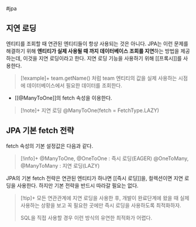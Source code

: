 #jpa 

## 지연 로딩
엔티티를 조회할 때 연관된 엔티티들이 항상 사용되는 것은 아니다. JPA는 이런 문제를 해결하기 위해 **엔티티가 실제 사용될 때 까지 데이터베이스 조회를 지연**하는 방법을 제공하는데, 이것을 지연 로딩이라고 한다. 지연 로딩 기능을 사용하기 위해 [[프록시]]를 사용한다.

> [!example]+ 
> team.getName() 처럼 team 엔티티의 값을 실제 사용하는 시점에 데이터베이스에서 필요한 데이터를 조회한다.

+ [[@ManyToOne]]의 fetch 속성을 이용한다.

> [!note]+ 지연 로딩
> @ManyToOne(fetch = FetchType.LAZY)


## JPA 기본 fetch 전략
fetch 속성의 기본 설정값은 다음과 같다.

> [!info]+ 
> @ManyToOne, @OneToOne : 즉시 로딩(EAGER)
> @OneToMany, @ManyToMany : 지연 로딩(LAZY)

JPA의 기본 fetch 전략은 연관된 엔티티가 하나면 [[즉시 로딩]]을, 컬렉션이면 지연 로딩을 사용한다. 하지만 기본 전략을 반드시 따라갈 필요는 없다.

> [!tip]+ 
> 모든 연관관계에 지연 로딩을 사용한 후, 개발이 완료단계에 왔을 때 실제 사용하는 상황을 보고 꼭 필요한 곳에만 즉시 로딩을 사용하도록 최적화하자.
> 
> SQL을 직접 사용할 경우 이런 방식의 유연한 최적화가 어렵다.